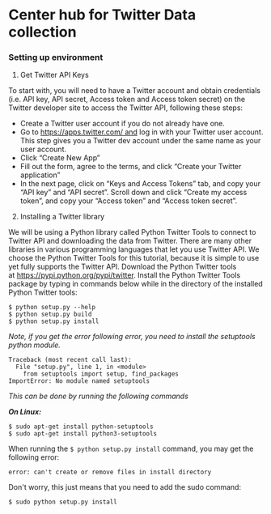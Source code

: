 # Center hub for Twitter Data collection

### Setting up environment
1. Get Twitter API Keys

To start with, you will need to have a Twitter account and obtain credentials (i.e. API key, API secret, Access token and Access token secret) on the Twitter developer site to access the Twitter API, following these steps:
  * Create a Twitter user account if you do not already have one.
  * Go to https://apps.twitter.com/ and log in with your Twitter user account. This step gives you a Twitter dev account under the same name as your user account.
  * Click “Create New App”
  *  Fill out the form, agree to the terms, and click “Create your Twitter application”
  * In the next page, click on “Keys and Access Tokens” tab, and copy your “API key” and “API secret”. Scroll down and click “Create my access token”, and copy your “Access token” and “Access token secret”.

2. Installing a Twitter library

We will be using a Python library called Python Twitter Tools to connect to Twitter API and downloading the data from
Twitter. There are many other libraries in various programming languages that let you use Twitter API. We choose the
Python Twitter Tools for this tutorial, because it is simple to use yet fully supports the Twitter API.
Download the Python Twitter tools at https://pypi.python.org/pypi/twitter.
Install the Python Twitter Tools package by typing in commands below while
in the directory of the installed Python Twitter tools:


```
$ python setup.py --help
$ python setup.py build
$ python setup.py install
```


*Note, if you get the error following error, you need to install the setuptools python module.*
```
Traceback (most recent call last):
  File "setup.py", line 1, in <module>
    from setuptools import setup, find_packages
ImportError: No module named setuptools
```
*This can be done by running the following commands*

*__On Linux:__*
```
$ sudo apt-get install python-setuptools
$ sudo apt-get install python3-setuptools
```

When running the `$ python setup.py install`
command, you may get the following error:
```
error: can't create or remove files in install directory
```
Don't worry, this just means that you need to add the sudo command:
```
$ sudo python setup.py install
```
